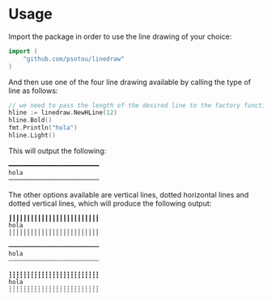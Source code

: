 # Usage

Import the package in order to use the line drawing of your choice:

```go
import (
    "github.com/psotou/linedraw"
)
```

And then use one of the four line drawing available by calling the type of line as follows:

```go
// we need to pass the length of the desired line to the factory function
hline := linedraw.NewHLine(12)
hline.Bold()
fmt.Println("hola")
hline.Light()
```

This will output the following:

```shell
━━━━━━━━━━━━━━━━━━━━━━━━━
hola
─────────────────────────
```

The other options available are vertical lines, dotted horizontal lines and dotted vertical lines, which will produce the following output:

```shell
┃┃┃┃┃┃┃┃┃┃┃┃┃┃┃┃┃┃┃┃┃┃┃┃┃
hola
│││││││││││││││││││││││││
```

```shell
┅┅┅┅┅┅┅┅┅┅┅┅┅┅┅┅┅┅┅┅┅┅┅┅┅
hola
┄┄┄┄┄┄┄┄┄┄┄┄┄┄┄┄┄┄┄┄┄┄┄┄┄
```

```shell
┇┇┇┇┇┇┇┇┇┇┇┇┇┇┇┇┇┇┇┇┇┇┇┇┇
hola
┆┆┆┆┆┆┆┆┆┆┆┆┆┆┆┆┆┆┆┆┆┆┆┆┆
```
